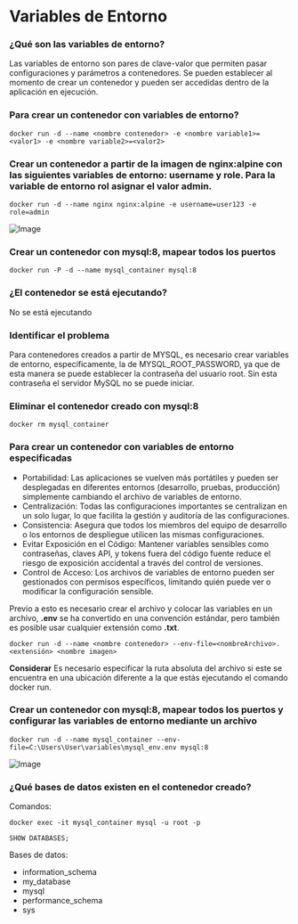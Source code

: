 # Variables de Entorno
### ¿Qué son las variables de entorno?
Las variables de entorno son pares de clave-valor que permiten pasar configuraciones y parámetros a contenedores. Se pueden establecer al momento de crear un contenedor y pueden ser accedidas dentro de la aplicación en ejecución.

### Para crear un contenedor con variables de entorno?

```
docker run -d --name <nombre contenedor> -e <nombre variable1>=<valor1> -e <nombre variable2>=<valor2>
```

### Crear un contenedor a partir de la imagen de nginx:alpine con las siguientes variables de entorno: username y role. Para la variable de entorno rol asignar el valor admin.

````docker run -d --name nginx nginx:alpine -e username=user123 -e role=admin````

![Image](img/inspect_nginx.png)
### Crear un contenedor con mysql:8, mapear todos los puertos
````docker run -P -d --name mysql_container mysql:8 ````

### ¿El contenedor se está ejecutando?
No se está ejecutando

### Identificar el problema
Para contenedores creados a partir de MYSQL, es necesario crear variables de entorno, específicamente, la de MYSQL_ROOT_PASSWORD, ya que de esta manera se puede establecer la contraseña del usuario root. Sin esta contraseña el servidor MySQL no se puede iniciar.

### Eliminar el contenedor creado con mysql:8 
````docker rm mysql_container````

### Para crear un contenedor con variables de entorno especificadas
- Portabilidad: Las aplicaciones se vuelven más portátiles y pueden ser desplegadas en diferentes entornos (desarrollo, pruebas, producción) simplemente cambiando el archivo de variables de entorno.
- Centralización: Todas las configuraciones importantes se centralizan en un solo lugar, lo que facilita la gestión y auditoría de las configuraciones.
- Consistencia: Asegura que todos los miembros del equipo de desarrollo o los entornos de despliegue utilicen las mismas configuraciones.
- Evitar Exposición en el Código: Mantener variables sensibles como contraseñas, claves API, y tokens fuera del código fuente reduce el riesgo de exposición accidental a través del control de versiones.
- Control de Acceso: Los archivos de variables de entorno pueden ser gestionados con permisos específicos, limitando quién puede ver o modificar la configuración sensible.

Previo a esto es necesario crear el archivo y colocar las variables en un archivo, **.env** se ha convertido en una convención estándar, pero también es posible usar cualquier extensión como **.txt**.
```
docker run -d --name <nombre contenedor> --env-file=<nombreArchivo>.<extensión> <nombre imagen>
```
**Considerar**
Es necesario especificar la ruta absoluta del archivo si este se encuentra en una ubicación diferente a la que estás ejecutando el comando docker run.

### Crear un contenedor con mysql:8, mapear todos los puertos y configurar las variables de entorno mediante un archivo
````docker run -d --name mysql_container --env-file=C:\Users\User\variables\mysql_env.env mysql:8````  

![Image](img/mysql_container_env.png)
### ¿Qué bases de datos existen en el contenedor creado?
Comandos:

````docker exec -it mysql_container mysql -u root -p````

````SHOW DATABASES;````

Bases de datos:  
- information_schema
- my_database
- mysql
- performance_schema
- sys
